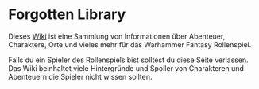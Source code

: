 
# Forgotten Library

Dieses [Wiki](https://thehergi.github.io/ForgottenLibrary/) ist eine Sammlung von Informationen über Abenteuer, Charaktere, Orte und vieles mehr für das Warhammer Fantasy Rollenspiel. 

Falls du ein Spieler des Rollenspiels bist solltest du diese Seite verlassen. 
Das Wiki beinhaltet viele Hintergründe und Spoiler von Charakteren und Abenteuern die Spieler nicht wissen sollten.
